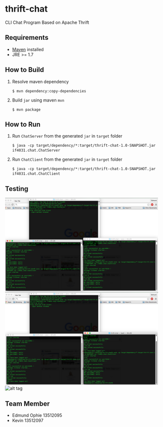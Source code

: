# thrift-chat
CLI Chat Program Based on Apache Thrift 

## Requirements
 - [Maven](https://maven.apache.org/download.cgi) installed
 - JRE >= 1.7

## How to Build
1. Resolve maven dependency  

	 ```
	 $ mvn dependency:copy-dependencies
	 ```
2. Build `jar` using maven `mvn`  

	 ```
	 $ mvn package
	 ```

## How to Run	 
1. Run `ChatServer` from the generated `jar` in `target` folder  

	 ```
	 $ java -cp target/dependency/*:target/thrift-chat-1.0-SNAPSHOT.jar if4031.chat.ChatServer
	 ```
2. Run `ChatClient` from the generated `jar` in `target` folder  

	 ```
	 $ java -cp target/dependency/*:target/thrift-chat-1.0-SNAPSHOT.jar if4031.chat.ChatClient
	 ```

## Testing
![alt text](https://github.com/edmundophie/thrift-chat-final/blob/master/testing-screenshot/1.png "Testing Screenshot 1")
![alt text](https://github.com/edmundophie/thrift-chat-final/blob/master/testing-screenshot/2.png "Testing Screenshot 2")
![alt tag](https://www.dropbox.com/s/045w0hux3uqn35d/tes_thrift_3.png?dl=0)

## Team Member
- Edmund Ophie 13512095
- Kevin 13512097
